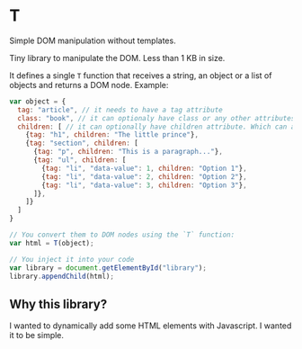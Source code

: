 # T
Simple DOM manipulation without templates.

Tiny library to manipulate the DOM.
Less than 1 KB in size.

It defines a single `T` function that receives a string, an object or a list of objects and returns a DOM node. Example:

```javascript
var object = {
  tag: "article", // it needs to have a tag attribute
  class: "book", // it can optionaly have class or any other attributes of type string.
  children: [ // it can optionally have children attribute. Which can also be an object, array or string.
    {tag: "h1", children: "The little prince"},
    {tag: "section", children: [
      {tag: "p", children: "This is a paragraph..."},
      {tag: "ul", children: [
        {tag: "li", "data-value": 1, children: "Option 1"},
        {tag: "li", "data-value": 2, children: "Option 2"},
        {tag: "li", "data-value": 3, children: "Option 3"},
      ]},
    ]}
  ]
}

// You convert them to DOM nodes using the `T` function:
var html = T(object);

// You inject it into your code
var library = document.getElementById("library");
library.appendChild(html);
```

## Why this library?

I wanted to dynamically add some HTML elements with Javascript.
I wanted it to be simple.
